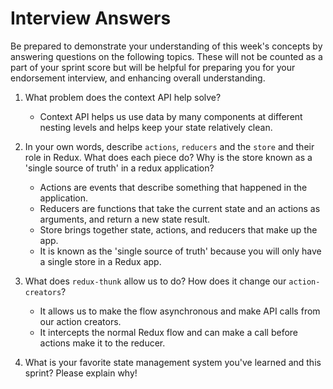 # Interview Answers
Be prepared to demonstrate your understanding of this week's concepts by answering questions on the following topics. These will not be counted as a part of your sprint score but will be helpful for preparing you for your endorsement interview, and enhancing overall understanding.

1. What problem does the context API help solve?
    - Context API helps us use data by many components at different nesting levels and helps keep your state
        relatively clean.
2. In your own words, describe `actions`, `reducers` and the `store` and their role in Redux. What does each piece do? Why is the store known as a 'single source of truth' in a redux application?
    - Actions are events that describe something that happened in the application.
    - Reducers are functions that take the current state and an actions as arguments, and return a new state result.
    - Store brings together state, actions, and reducers that make up the app.
    - It is known as the 'single source of truth' because you will only have a single store in a Redux app.

3. What does `redux-thunk` allow us to do? How does it change our `action-creators`?
    - It allows us to make the flow asynchronous and make API calls from our action creators.
    - It intercepts the normal Redux flow and can make a call before actions make it to the reducer.

4. What is your favorite state management system you've learned and this sprint? Please explain why!